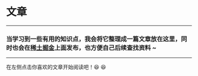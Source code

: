 # 文章
---
### 当学习到一些有用的知识点，我会将它整理成一篇文章放在这里，同时也会在[稀土掘金](https://juejin.cn/user/2858385965322935/posts)上面发布，也方便自己后续查找资料 ~
---

在左侧点击你喜欢的文章开始阅读吧！:satisfied: :satisfied: